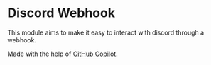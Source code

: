 # Discord Webhook

This module aims to make it easy to interact with discord through a webhook.


Made with the help of [GitHub Copilot](https://copilot.github.com/).